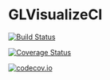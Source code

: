 # GLVisualizeCI

[![Build Status](https://travis-ci.org/SimonDanisch/GLVisualizeCI.jl.svg?branch=master)](https://travis-ci.org/SimonDanisch/GLVisualizeCI.jl)

[![Coverage Status](https://coveralls.io/repos/SimonDanisch/GLVisualizeCI.jl/badge.svg?branch=master&service=github)](https://coveralls.io/github/SimonDanisch/GLVisualizeCI.jl?branch=master)

[![codecov.io](http://codecov.io/github/SimonDanisch/GLVisualizeCI.jl/coverage.svg?branch=master)](http://codecov.io/github/SimonDanisch/GLVisualizeCI.jl?branch=master)
